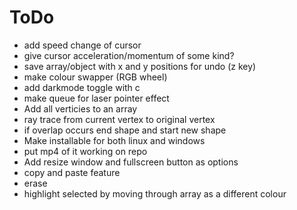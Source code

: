 # ToDo

- add speed change of cursor
- give cursor acceleration/momentum of some kind?
- save array/object with x and y positions for undo (z key)
- make colour swapper (RGB wheel)
- add darkmode toggle with c
- make queue for laser pointer effect
- Add all verticies to an array
- ray trace from current vertex to original vertex
- if overlap occurs end shape and start new shape
- Make installable for both linux and windows
- put mp4 of it working on repo
- Add resize window and fullscreen button as options
- copy and paste feature
- erase
- highlight selected by moving through array as a different colour
